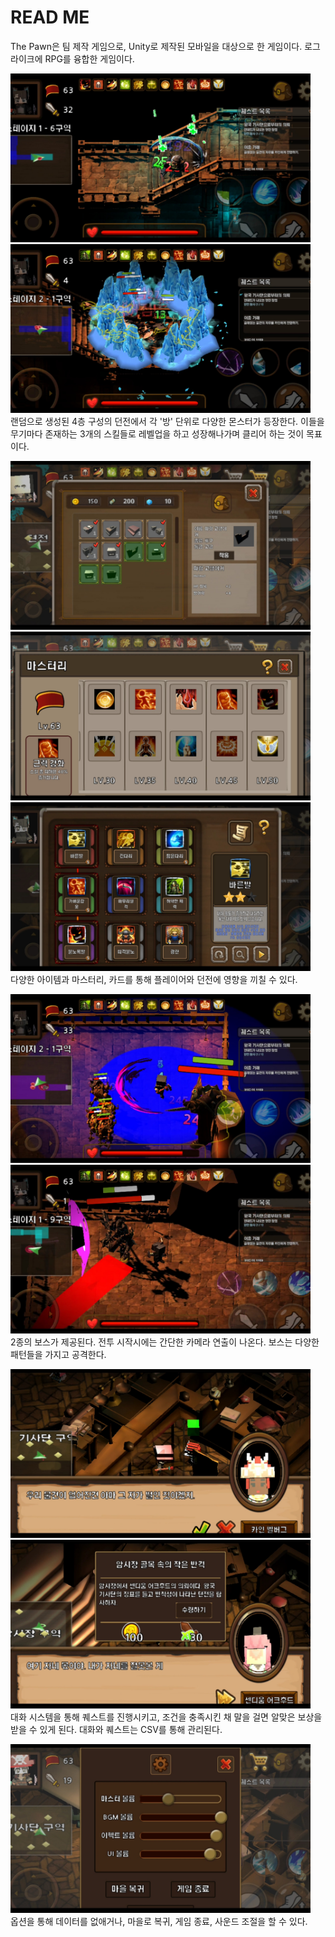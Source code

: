 # READ ME

The Pawn은 팀 제작 게임으로, Unity로 제작된 모바일을 대상으로 한 게임이다.
로그라이크에 RPG를 융합한 게임이다.

<img src="https://github.com/fool8474/The-Pawn/blob/main/ScreenShot/PawnScreenShot%20(6).jpg" width="480px" height="270px"></img>
<img src="https://github.com/fool8474/The-Pawn/blob/main/ScreenShot/PawnScreenShot%20(7).jpg" width="480px" height="270px"></img><br/>
랜덤으로 생성된 4층 구성의 던전에서 각 '방' 단위로 다양한 몬스터가 등장한다.
이들을 무기마다 존재하는 3개의 스킬들로 레벨업을 하고 성장해나가며 클리어 하는 것이 목표이다.

<img src="https://github.com/fool8474/The-Pawn/blob/main/ScreenShot/PawnScreenShot%20(3).jpg" width="480px" height="270px"></img>
<img src="https://github.com/fool8474/The-Pawn/blob/main/ScreenShot/PawnScreenShot%20(4).jpg" width="480px" height="270px"></img>
<img src="https://github.com/fool8474/The-Pawn/blob/main/ScreenShot/PawnScreenShot%20(5).jpg" width="480px" height="270px"></img><br/>
다양한 아이템과 마스터리, 카드를 통해 플레이어와 던전에 영향을 끼칠 수 있다. 

<img src="https://github.com/fool8474/The-Pawn/blob/main/ScreenShot/PawnScreenShot%20(8).jpg" width="480px" height="270px"></img>
<img src="https://github.com/fool8474/The-Pawn/blob/main/ScreenShot/PawnScreenShot%20(9).jpg" width="480px" height="270px"></img><br/>
2종의 보스가 제공된다. 전투 시작시에는 간단한 카메라 연출이 나온다.
보스는 다양한 패턴들을 가지고 공격한다.


<img src="https://github.com/fool8474/The-Pawn/blob/main/ScreenShot/PawnScreenShot%20(2).jpg" width="480px" height="270px"></img>
<img src="https://github.com/fool8474/The-Pawn/blob/main/ScreenShot/PawnScreenShot%20(10).jpg" width="480px" height="270px"></img><br/>
대화 시스템을 통해 퀘스트를 진행시키고, 조건을 충족시킨 채 말을 걸면 알맞은 보상을 받을 수 있게 된다.
대화와 퀘스트는 CSV를 통해 관리된다.

<img src="https://github.com/fool8474/The-Pawn/blob/main/ScreenShot/PawnScreenShot%20(1).jpg" width="480px" height="270px"></img><br/>
옵션을 통해 데이터를 없애거나, 마을로 복귀, 게임 종료, 사운드 조절을 할 수 있다.
